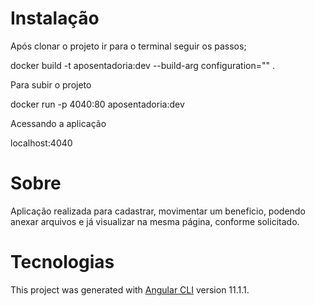 # Instalação

Após clonar o projeto ir para o terminal seguir os passos;

docker build -t aposentadoria:dev --build-arg configuration="" .

Para subir o projeto

docker run -p 4040:80 aposentadoria:dev

Acessando a aplicação

localhost:4040

# Sobre

Aplicação realizada para cadastrar, movimentar um beneficio, podendo anexar arquivos e já visualizar na mesma página, conforme solicitado. 

# Tecnologias

This project was generated with [Angular CLI](https://github.com/angular/angular-cli) version 11.1.1.
